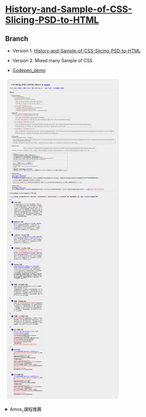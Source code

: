 # [History-and-Sample-of-CSS-Slicing-PSD-to-HTML](https://codepen.io/johch3n611u/full/zYGjxvg)

## Branch

* Version 1. [History-and-Sample-of-CSS-Slicing-PSD-to-HTML](https://github.com/johch3n611u/History-and-Sample-of-CSS-Slicing-PSD-to-HTML)

* Version 2. Mixed many Sample of CSS

* [Codepen_demo](https://codepen.io/johch3n611u/full/zYGjxvg)

![IMAGE](https://github.com/johch3n611u/History-and-Sample-of-CSS-Slicing-PSD-to-HTML/blob/master/img/index.png?raw=true)

<details>
<summary>Amos_課程推薦</summary>

### 課程費用（可分期/有名額限制請把握）

第一次上Amos的HTML課程  $19,800 / 開發票$20,790（含終生切板問題顧問協助、含無限制的加碼課程內容）

之前上過Amos的HTML課程  $9,800 / 開發票$10,290 (此費用算進階實務內容及code review費用)

採用一次付清者一律享優惠折扣！

（以上價格可分期，分期限名額，欲報名者請把握機會）

### 課程目標

1.課程完成時至少實際切過五次不同技巧的網頁版面

2.課程結束時，切出來的版面至少被Amos檢討過三個版

3.學會並理解切版的思考流程與規劃實務

4.學會切版的各式實務技巧

5.深入了解且清楚 CSS 的各項重要觀念

6.了解 HTML 的撰寫與實際應用方式

7.了解實作與驗證的方式，不再道聽塗說網頁中的錯誤資訊

### 上課方式

1.使用「ZOOM 會議軟體」做線上教學跟講解，Amos 開視訊，學員不用開視訊，但可語音通話或文字發問。

### 課程大綱：四大主軸規劃

#### 一、網頁基礎入門 & 實務

          1.用白話文快速了解HTML

          2.HTML語意及其用途

          3.HTML語法規則

          4.CSS原理及用途

          5.CSS語法

          6.CSS選取器入門

          7.CSS優先權

          8.CSS盒模型詳解

          9.CSS定位詳解

        10.CSS定位應用

        11.float與Clear排版原理

        12.float實務應用

        13.Flex特性

        14.Flex排版

        15.溢位處理

        16.CSS選取器進階

        17.CSS選取器實務應用

        18.添加class或應用結構選取

#### 二、網頁排版實作 & 檢討示範

        1.各式選單製作實務與原理

        2.基礎版型切板實做與檢討

        3.特殊作用版型切板實做與檢討

        4.破格式版面切板實做與檢討(視狀況決定是否結訓後服務)

        5.入口網站切板實做與檢討(視狀況決定是否結訓後服務)

        6.活動網站切板實做與檢討(視狀況決定是否結訓後服務)

#### 三、專案實務 & 技巧

        1.網頁模組化基礎

        2.網頁 CSS 撰寫方式與目的

        3.網頁模組撰寫技巧

        4.切板分析

        5.切板實務技巧

        6.切板前置作業

        7.入口網站處理方式

        8.活動網站處理方式

#### 四、大量的 Code review

        1.個人作業即時的檢討

        2.他人作業即時檢討的觀看與經驗學習

        3.作業檢討過程中的實務技巧學習

</details>